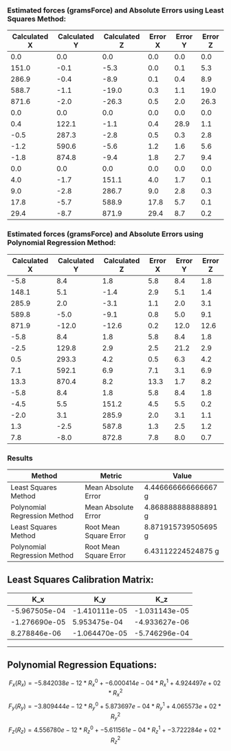 ### Estimated forces (gramsForce) and Absolute Errors using Least Squares Method:
| Calculated X | Calculated Y | Calculated Z | Error X | Error Y | Error Z |
|--------------|--------------|--------------|---------|---------|---------|
| 	0.0 | 	0.0 | 	0.0 | 	0.0 | 	0.0 | 	0.0 |
| 	151.0 | 	-0.1 | 	-5.3 | 	0.0 | 	0.1 | 	5.3 |
| 	286.9 | 	-0.4 | 	-8.9 | 	0.1 | 	0.4 | 	8.9 |
| 	588.7 | 	-1.1 | 	-19.0 | 	0.3 | 	1.1 | 	19.0 |
| 	871.6 | 	-2.0 | 	-26.3 | 	0.5 | 	2.0 | 	26.3 |
| 	0.0 | 	0.0 | 	0.0 | 	0.0 | 	0.0 | 	0.0 |
| 	0.4 | 	122.1 | 	-1.1 | 	0.4 | 	28.9 | 	1.1 |
| 	-0.5 | 	287.3 | 	-2.8 | 	0.5 | 	0.3 | 	2.8 |
| 	-1.2 | 	590.6 | 	-5.6 | 	1.2 | 	1.6 | 	5.6 |
| 	-1.8 | 	874.8 | 	-9.4 | 	1.8 | 	2.7 | 	9.4 |
| 	0.0 | 	0.0 | 	0.0 | 	0.0 | 	0.0 | 	0.0 |
| 	4.0 | 	-1.7 | 	151.1 | 	4.0 | 	1.7 | 	0.1 |
| 	9.0 | 	-2.8 | 	286.7 | 	9.0 | 	2.8 | 	0.3 |
| 	17.8 | 	-5.7 | 	588.9 | 	17.8 | 	5.7 | 	0.1 |
| 	29.4 | 	-8.7 | 	871.9 | 	29.4 | 	8.7 | 	0.2 |

### Estimated forces (gramsForce) and Absolute Errors using Polynomial Regression Method:
| Calculated X | Calculated Y | Calculated Z | Error  X | Error Y | Error Z |
|--------------|--------------|--------------|---------|---------|---------|
| 	-5.8 | 	8.4 | 	1.8 | 	5.8 | 	8.4 | 	1.8 |
| 	148.1 | 	5.1 | 	-1.4 | 	2.9 | 	5.1 | 	1.4 |
| 	285.9 | 	2.0 | 	-3.1 | 	1.1 | 	2.0 | 	3.1 |
| 	589.8 | 	-5.0 | 	-9.1 | 	0.8 | 	5.0 | 	9.1 |
| 	871.9 | 	-12.0 | 	-12.6 | 	0.2 | 	12.0 | 	12.6 |
| 	-5.8 | 	8.4 | 	1.8 | 	5.8 | 	8.4 | 	1.8 |
| 	-2.5 | 	129.8 | 	2.9 | 	2.5 | 	21.2 | 	2.9 |
| 	0.5 | 	293.3 | 	4.2 | 	0.5 | 	6.3 | 	4.2 |
| 	7.1 | 	592.1 | 	6.9 | 	7.1 | 	3.1 | 	6.9 |
| 	13.3 | 	870.4 | 	8.2 | 	13.3 | 	1.7 | 	8.2 |
| 	-5.8 | 	8.4 | 	1.8 | 	5.8 | 	8.4 | 	1.8 |
| 	-4.5 | 	5.5 | 	151.2 | 	4.5 | 	5.5 | 	0.2 |
| 	-2.0 | 	3.1 | 	285.9 | 	2.0 | 	3.1 | 	1.1 |
| 	1.3 | 	-2.5 | 	587.8 | 	1.3 | 	2.5 | 	1.2 |
| 	7.8 | 	-8.0 | 	872.8 | 	7.8 | 	8.0 | 	0.7 |

### Results
| Method                              | Metric                | Value |
|-------------------------------------|-----------------------|-------|
| Least Squares Method                | Mean Absolute Error   | 4.446666666666667 g |
| Polynomial Regression Method        | Mean Absolute Error   | 4.868888888888891 g |
| Least Squares Method                | Root Mean Square Error| 8.871915739505695 g |
| Polynomial Regression Method        | Root Mean Square Error| 6.43112224524875 g |
## Least Squares Calibration Matrix:
| K_x | K_y | K_z |
|-----|-----|-----|
| -5.967505e-04 | -1.410111e-05 | -1.031143e-05 |
| -1.276690e-05 | 5.953475e-04 | -4.933627e-06 |
| 8.278846e-06 | -1.064470e-05 | -5.746296e-04 |

---
## Polynomial Regression Equations:
$$ F_x(R_x) = -5.842038e-12*R_x^0 + -6.000414e-04*R_x^1 + 4.924497e+02*R_x^2 $$
$$ F_y(R_y) = -3.809444e-12*R_y^0 + 5.873697e-04*R_y^1 + 4.065573e+02*R_y^2 $$
$$ F_z(R_z) = 4.556780e-12*R_z^0 + -5.611561e-04*R_z^1 + -3.722284e+02*R_z^2 $$
